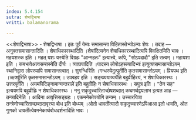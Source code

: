 ```yaml
---
index: 5.4.154
sutra: शेषाद्विभाषा
vritti: balamanorama

---
```

<<शेषाद्विभाषा>> - शेषाद्विभाषा । इतः पूर्वं येब्यः समासान्ता विहितास्तेभ्योऽन्यः शेषः । तदाह — अनुक्तसमासान्तादिति । शेषाधिकारस्थादिति ।शेषा॑दित्यनेन शेषाधिकारस्थादित्यपि विवक्षितमिति भावः । महयशस्क इति । महत् यशः यस्येति विग्रहः "आन्महतः" इत्यात्त्वे, कपि, "सोऽपदादौ" इति सत्वम् । महायशा इति । कबभावेअत्वसन्तस्ये॑ति दीर्घः । व्याघ्रपादिति ।पादस्य लोपोऽहस्त्यादिभ्यः॑ इत्युक्तसमासान्तोऽयम् स्थानिद्वारा लोपस्यापि समासान्तत्वात् । सुगन्धिरिति ।गन्धस्येदुत्पूती॑ति कृतसमासान्तोऽयम् । प्रियपथ इति ।ऋक्पू॑रिति कृतसमासान्तोऽयम् । उपबहव इति । सङ्ख्ययाव्यये॑ति बहुव्रीहिरयं, न शेषाधिकारस्थः । उत्तरपूर्वेति । अयमपिदिङ्नामान्यन्तराले॑ इति बहुव्रीहिः न सेषाधिकारस्थः । सपुत्र इति । "तेन सह" इत्ययमपि बहुव्रीहिः न शेषाधिकारस्थः । ननु सकृदुच्चारिताच्छेषशब्दात् कथमर्थद्वयलाभ इत्यत आह — तन्त्रादिनेति । आदिना आवृत्तिसङ्ग्रहः । एकमनेकोपयोगि तन्त्रम् । उच्चारयित्रा तन्त्रेणोच्चारिताच्छब्दादावृत्त्या बोध इति बोध्यम् ।ओतो धावती॑त्यादौ सकृदुच्चारणेऽपिआआ इतो धावति, ओत गुणको धावती॑त्येवमनेकार्थबोधदर्शनादिति भावः । 